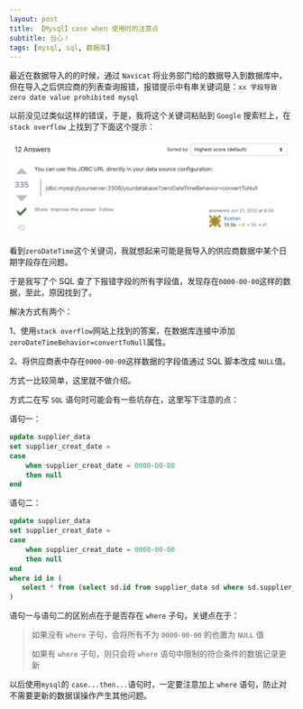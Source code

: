 ```yaml
---
layout: post
title: 【Mysql】case when 使用时的注意点
subtitle: 当心！
tags: [mysql, sql, 数据库]
---
```



最近在数据导入的的时候，通过 `Navicat` 将业务部门给的数据导入到数据库中，但在导入之后供应商的列表查询报错，报错提示中有串关键词是：`xx 字段导致 zero date value prohibited mysql`

以前没见过类似这样的错误，于是，我将这个关键词粘贴到 `Google` 搜索栏上，在 `stack overflow` 上找到了下面这个提示：

![search-stack-overflow](https://raw.githubusercontent.com/MaoPingZou/img_repo/master/blog/mysql-case-when.png)


看到`zeroDateTime`这个关键词，我就想起来可能是我导入的供应商数据中某个日期字段存在问题。

于是我写了个 SQL 查了下报错字段的所有字段值，发现存在`0000-00-00`这样的数据，至此，原因找到了。



解决方式有两个：

1、使用`stack overflow`网站上找到的答案，在数据库连接中添加`zeroDateTimeBehavior=convertToNull`属性。

2、将供应商表中存在`0000-00-00`这样数据的字段值通过 SQL 脚本改成 `NULL`值。



方式一比较简单，这里就不做介绍。

方式二在写 `SQL` 语句时可能会有一些坑存在，这里写下注意的点：

语句一：

```sql
update supplier_data 
set supplier_creat_date =
case 
	when supplier_creat_date = 0000-00-00
	then null
end
```

语句二：

```sql
update supplier_data 
set supplier_creat_date =
case 
	when supplier_creat_date = 0000-00-00
	then null
end
where id in (
   select * from (select sd.id from supplier_data sd where sd.supplier_creat_date = 0000-00-00) as driven
)
```

语句一与语句二的区别点在于是否存在 `where` 子句，关键点在于：

> 如果没有 `where` 子句，会将所有不为 `0000-00-00` 的也置为 `NULL` 值
>
> 如果有 `where` 子句，则只会将 `where` 语句中限制的符合条件的数据记录更新

以后使用`mysql`的 `case...then...`语句时，一定要注意加上 `where` 语句，防止对不需要更新的数据误操作产生其他问题。
